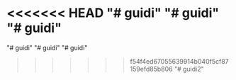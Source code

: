 <<<<<<< HEAD
"# guidi" 
"# guidi" 
"# guidi" 
=======
"# guidi" 
"# guidi" 
"# guidi" 
>>>>>>> f54f4ed67055639914b040f5cf87159efd85b806
"# guidi2" 
